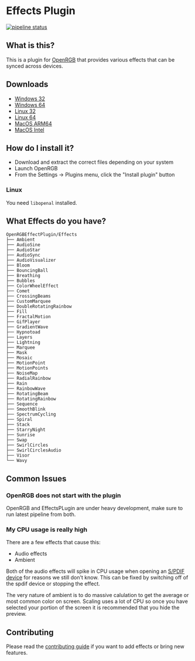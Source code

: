 # Effects Plugin

[![pipeline status](https://gitlab.com/OpenRGBDevelopers/OpenRGBEffectsPlugin/badges/master/pipeline.svg)](https://gitlab.com/OpenRGBDevelopers/OpenRGBEffectsPlugin/-/commits/master)

## What is this?

This is a plugin for [OpenRGB](https://gitlab.com/CalcProgrammer1/OpenRGB) that provides various effects that can be synced across devices.

## Downloads

* [Windows 32](https://gitlab.com/OpenRGBDevelopers/OpenRGBEffectsPlugin/-/jobs/artifacts/master/download?job=Windows%2032)
* [Windows 64](https://gitlab.com/OpenRGBDevelopers/OpenRGBEffectsPlugin/-/jobs/artifacts/master/download?job=Windows%2064)
* [Linux 32](https://gitlab.com/OpenRGBDevelopers/OpenRGBEffectsPlugin/-/jobs/artifacts/master/download?job=Linux%2032)
* [Linux 64](https://gitlab.com/OpenRGBDevelopers/OpenRGBEffectsPlugin/-/jobs/artifacts/master/download?job=Linux%2064)
* [MacOS ARM64](https://gitlab.com/OpenRGBDevelopers/OpenRGBEffectsPlugin/-/jobs/artifacts/master/download?job=MacOS%20ARM64)
* [MacOS Intel](https://gitlab.com/OpenRGBDevelopers/OpenRGBEffectsPlugin/-/jobs/artifacts/master/download?job=MacOS%20Intel)

## How do I install it?

* Download and extract the correct files depending on your system
* Launch OpenRGB
* From the Settings -> Plugins menu, click the "Install plugin" button

### Linux

You need `libopenal` installed.


## What Effects do you have?

```
OpenRGBEffectPlugin/Effects
├── Ambient
├── AudioSine
├── AudioStar
├── AudioSync
├── AudioVisualizer
├── Bloom
├── BouncingBall
├── Breathing
├── Bubbles
├── ColorWheelEffect
├── Comet
├── CrossingBeams
├── CustomMarquee
├── DoubleRotatingRainbow
├── Fill
├── FractalMotion
├── GifPlayer
├── GradientWave
├── Hypnotoad
├── Layers
├── Lightning
├── Marquee
├── Mask
├── Mosaic
├── MotionPoint
├── MotionPoints
├── NoiseMap
├── RadialRainbow
├── Rain
├── RainbowWave
├── RotatingBeam
├── RotatingRainbow
├── Sequence
├── SmoothBlink
├── SpectrumCycling
├── Spiral
├── Stack
├── StarryNight
├── Sunrise
├── Swap
├── SwirlCircles
├── SwirlCirclesAudio
├── Visor
└── Wavy
```

## Common Issues

### OpenRGB does not start with the plugin

OpenRGB and EffectsPLugin are under heavy development, make sure to run latest pipeline from both.

### My CPU usage is really high

There are a few effects that cause this:

* Audio effects
* Ambient

Both of the audio effects will spike in CPU usage when opening an [S/PDIF device](https://en.wikipedia.org/wiki/S/PDIF) for reasons we still don't know. This can be fixed by switching off of the spdif device or stopping the effect.

The very nature of ambient is to do massive calulation to get the average or most common color on screen. Scaling uses a lot of CPU so once you have selected your portion of the screen it is recommended that you hide the preview.

## Contributing

Please read the [contributing guide](./CONTRIBUTING.md) if you want to add effects or bring new features.

